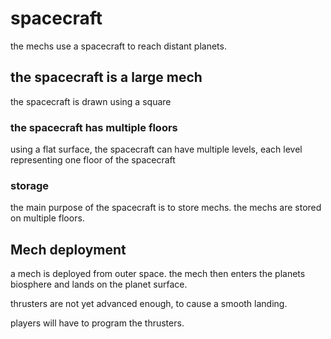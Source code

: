 # spacecraft

the mechs use a spacecraft to reach
distant planets.

## the spacecraft is a large mech

the spacecraft is drawn using a square

### the spacecraft has multiple floors

using a flat surface,
the spacecraft can have multiple levels,
each level representing
one floor of the spacecraft

### storage

the main purpose of the spacecraft
is to store mechs.
the mechs are stored on multiple floors.

## Mech deployment

a mech is deployed from outer space.
the mech then enters the planets
biosphere and lands on the planet surface.

thrusters are not yet advanced enough,
to cause a smooth landing.

players will have to program the thrusters.
